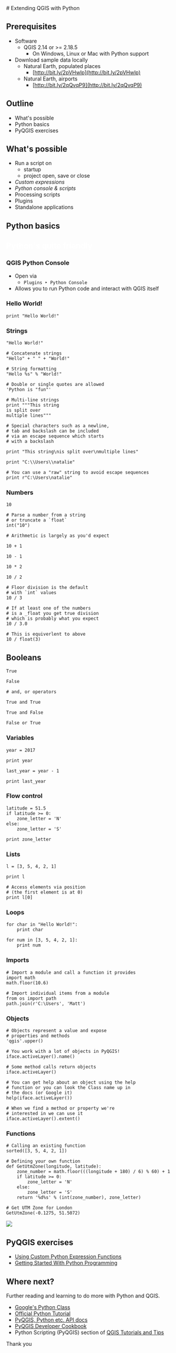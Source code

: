<div>
# Extending QGIS with Python

</div><div>

## Prerequisites

* Software
    * QGIS 2.14 or >= 2.18.5
        * On Windows, Linux or Mac with Python support
* Download sample data locally
    * Natural Earth, populated places
        * [http://bit.ly/2pVHwlp](http://bit.ly/2pVHwlp)
    * Natural Earth, airports
        * [http://bit.ly/2qQvqP9](http://bit.ly/2qQvqP9)

</div><div>

## Outline

* What's possible
* Python basics
* PyQGIS exercises

</div><div>

## What's possible

* Run a script on
    * startup
    * project open, save or close
* *Custom expressions*
* *Python console & scripts*
* Processing scripts
* Plugins
* Standalone applications

</div><div>

## Python basics

</div><div data-background-image="python.jpg" style="color: white">

## Python's quite friendly


</div><div>

### QGIS Python Console

* Open via
    * `Plugins ‣ Python Console`
* Allows you to run Python code and interact with QGIS itself

</div><div>

### Hello World!

    print "Hello World!"

</div><div>

### Strings

    "Hello World!"

    # Concatenate strings
    "Hello" + " " + "World!"

    # String formatting
    "Hello %s" % "World!"

    # Double or single quotes are allowed
    'Python is "fun"'

</div><div>

    # Multi-line strings
    print """This string
    is split over
    multiple lines"""

    # Special characters such as a newline,
    # tab and backslash can be included
    # via an escape sequence which starts
    # with a backslash

    print "This string\nis split over\nmultiple lines"

    print "C:\\Users\\natalie"

    # You can use a "raw" string to avoid escape sequences
    print r"C:\Users\natalie"

</div><div>

### Numbers

    10

    # Parse a number from a string
    # or truncate a `float`
    int("10")

    # Arithmetic is largely as you'd expect

    10 + 1

    10 - 1

    10 * 2

    10 / 2

</div><div>

    # Floor division is the default
    # with `int` values
    10 / 3

    # If at least one of the numbers
    # is a _float you get true division
    # which is probably what you expect
    10 / 3.0

    # This is equiverlent to above
    10 / float(3)

</div><div>

## Booleans

    True

    False

    # and, or operators

    True and True

    True and False

    False or True

</div><div>

### Variables

    year = 2017

    print year

    last_year = year - 1

    print last_year

</div><div>

### Flow control

    latitude = 51.5
    if latitude >= 0:
        zone_letter = 'N'
    else:
        zone_letter = 'S'

    print zone_letter

</div><div>

### Lists

    l = [3, 5, 4, 2, 1]

    print l

    # Access elements via position
    # (the first element is at 0)
    print l[0]

</div><div>

### Loops

    for char in "Hello World!":
        print char

    for num in [3, 5, 4, 2, 1]:
        print num

</div><div>

### Imports

    # Import a module and call a function it provides
    import math
    math.floor(10.6)

    # Import individual items from a module
    from os import path
    path.join(r'C:\Users', 'Matt')

</div><div>

### Objects

    # Objects represent a value and expose
    # properties and methods
    'qgis'.upper()

    # You work with a lot of objects in PyQGIS!
    iface.activeLayer().name()

    # Some method calls return objects
    iface.activeLayer()

    # You can get help about an object using the help
    # function or you can look the Class name up in
    # the docs (or Google it)
    help(iface.activeLayer())

    # When we find a method or property we're
    # interested in we can use it
    iface.activeLayer().extent()


</div><div>

### Functions

    # Calling an existing function
    sorted([3, 5, 4, 2, 1])

    # Defining your own function
    def GetUtmZone(longitude, latitude):
        zone_number = math.floor(((longitude + 180) / 6) % 60) + 1
        if latitude >= 0:
            zone_letter = 'N'
        else:
            zone_letter = 'S'
        return '%d%s' % (int(zone_number), zone_letter)

    # Get UTM Zone for London
    GetUtmZone(-0.1275, 51.5072)

</div><div>

<a href="http://labs.webgeodatavore.com/partage/diagramme_principal.html"><img src="pyqgis_api.png" /></a>

</div><div data-background-image="kitten.jpg" style="color: white">

</div><div>

## PyQGIS exercises

* [Using Custom Python Expression Functions](https://astuntechnology.github.io/qgis-tutorials/html/en/docs/custom_python_functions.html)
* [Getting Started With Python Programming](https://astuntechnology.github.io/qgis-tutorials/html/en/docs/getting_started_with_pyqgis.html)

</div><div>

## Where next?

Further reading and learning to do more with Python and QGIS.

* [Google's Python Class](https://developers.google.com/edu/python/)
* [Official Python Tutorial](https://docs.python.org/2.7/tutorial/index.html)
* [PyQGIS, Python etc. API docs](http://geoapis.sourcepole.com/)
* [PyQGIS Developer Cookbook](http://docs.qgis.org/2.14/en/docs/pyqgis_developer_cookbook/)
* Python Scripting (PyQGIS) section of [QGIS Tutorials and Tips](http://www.qgistutorials.com/en/index.html)

</div><div>

Thank you

</div>
